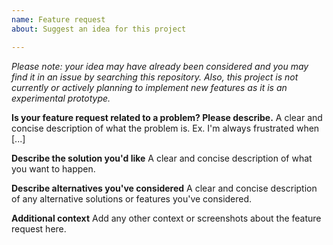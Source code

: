 ```yaml
---
name: Feature request
about: Suggest an idea for this project

---
```


*Please note: your idea may have already been considered and you may find it in an issue by searching this repository. Also, this project is not currently or actively planning to implement new features as it is an experimental prototype.*

**Is your feature request related to a problem? Please describe.**
A clear and concise description of what the problem is. Ex. I'm always frustrated when [...]

**Describe the solution you'd like**
A clear and concise description of what you want to happen.

**Describe alternatives you've considered**
A clear and concise description of any alternative solutions or features you've considered.

**Additional context**
Add any other context or screenshots about the feature request here.
